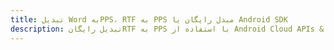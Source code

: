 ---title: تبدیل Word بهPPS، RTF به PPS مبدل رایگان یا Android SDKdescription: تبدیل رایگانRTF به PPS با استفاده از Android Cloud APIs & SDK. همچنین اسناد Microsoft Word و OpenOffice را در Cloud ایجاد، ویرایش و رندر کنید.---